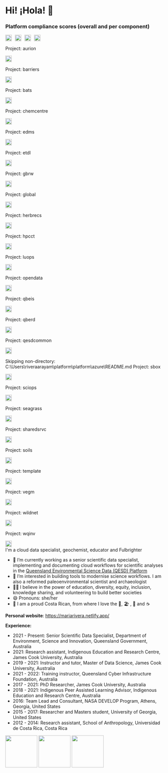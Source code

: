 # Hi! ¡Hola! 👋

### Platform compliance scores (overall and per component)
<div style="display: flex; align-items: center;">
  <img src="https://files.science-data.qld.gov.au/badges/platform-badge.svg" style="height: 20px; margin-right: 10px;">
  <img src="https://files.science-data.qld.gov.au/badges/ADF-badge.svg" style="height: 20px; margin-right: 10px;">
  <img src="https://files.science-data.qld.gov.au/badges/Databricks-badge.svg" style="height: 20px; margin-right: 10px;">
  <img src="https://files.science-data.qld.gov.au/badges/Synapse-badge.svg" style="height: 20px; margin-right: 10px;">
</div> 

Project: aurion
<div style="display: flex; align-items: center;">
  <img src="https://files.science-data.qld.gov.au/badges/aurion-badge.svg" alt="aurion Badge" style="height: 20px; margin-right: 10px;"> 
</div>

Project: barriers
<div style="display: flex; align-items: center;">
  <img src="https://files.science-data.qld.gov.au/badges/barriers-badge.svg" alt="barriers Badge" style="height: 20px; margin-right: 10px;">
</div>

Project: bats
<div style="display: flex; align-items: center;">
  <img src="https://files.science-data.qld.gov.au/badges/bats-badge.svg" alt="bats Badge" style="height: 20px; margin-right: 10px;">     
</div>

Project: chemcentre
<div style="display: flex; align-items: center;">
  <img src="https://files.science-data.qld.gov.au/badges/chemcentre-badge.svg" alt="chemcentre Badge" style="height: 20px; margin-right: 10px;">
</div>

Project: edms
<div style="display: flex; align-items: center;">
  <img src="https://files.science-data.qld.gov.au/badges/edms-badge.svg" alt="edms Badge" style="height: 20px; margin-right: 10px;">     
</div>

Project: etdl
<div style="display: flex; align-items: center;">
  <img src="https://files.science-data.qld.gov.au/badges/etdl-badge.svg" alt="etdl Badge" style="height: 20px; margin-right: 10px;">     
</div>

Project: gbrw
<div style="display: flex; align-items: center;">
  <img src="https://files.science-data.qld.gov.au/badges/gbrw-badge.svg" alt="gbrw Badge" style="height: 20px; margin-right: 10px;">     
</div>

Project: global
<div style="display: flex; align-items: center;">
  <img src="https://files.science-data.qld.gov.au/badges/global-badge.svg" alt="global Badge" style="height: 20px; margin-right: 10px;"> 
</div>

Project: herbrecs
<div style="display: flex; align-items: center;">
  <img src="https://files.science-data.qld.gov.au/badges/herbrecs-badge.svg" alt="herbrecs Badge" style="height: 20px; margin-right: 10px;">
</div>

Project: hpcct
<div style="display: flex; align-items: center;">
  <img src="https://files.science-data.qld.gov.au/badges/hpcct-badge.svg" alt="hpcct Badge" style="height: 20px; margin-right: 10px;">   
</div>

Project: luops
<div style="display: flex; align-items: center;">
  <img src="https://files.science-data.qld.gov.au/badges/luops-badge.svg" alt="luops Badge" style="height: 20px; margin-right: 10px;">   
</div>

Project: opendata
<div style="display: flex; align-items: center;">
  <img src="https://files.science-data.qld.gov.au/badges/opendata-badge.svg" alt="opendata Badge" style="height: 20px; margin-right: 10px;">
</div>

Project: qbeis
<div style="display: flex; align-items: center;">
  <img src="https://files.science-data.qld.gov.au/badges/qbeis-badge.svg" alt="qbeis Badge" style="height: 20px; margin-right: 10px;">   
</div>

Project: qberd
<div style="display: flex; align-items: center;">
  <img src="https://files.science-data.qld.gov.au/badges/qberd-badge.svg" alt="qberd Badge" style="height: 20px; margin-right: 10px;">   
</div>

Project: qesdcommon
<div style="display: flex; align-items: center;">
  <img src="https://files.science-data.qld.gov.au/badges/qesdcommon-badge.svg" alt="qesdcommon Badge" style="height: 20px; margin-right: 10px;">
</div>

Skipping non-directory: C:\Users\riveraarayam\platform\platform\azure\README.md
Project: sbox
<div style="display: flex; align-items: center;">
  <img src="https://files.science-data.qld.gov.au/badges/sbox-badge.svg" alt="sbox Badge" style="height: 20px; margin-right: 10px;">     
</div>

Project: sciops
<div style="display: flex; align-items: center;">
  <img src="https://files.science-data.qld.gov.au/badges/sciops-badge.svg" alt="sciops Badge" style="height: 20px; margin-right: 10px;"> 
</div>

Project: seagrass
<div style="display: flex; align-items: center;">
  <img src="https://files.science-data.qld.gov.au/badges/seagrass-badge.svg" alt="seagrass Badge" style="height: 20px; margin-right: 10px;">
</div>

Project: sharedsrvc
<div style="display: flex; align-items: center;">
  <img src="https://files.science-data.qld.gov.au/badges/sharedsrvc-badge.svg" alt="sharedsrvc Badge" style="height: 20px; margin-right: 10px;">
</div>

Project: soils
<div style="display: flex; align-items: center;">
  <img src="https://files.science-data.qld.gov.au/badges/soils-badge.svg" alt="soils Badge" style="height: 20px; margin-right: 10px;">   
</div>

Project: template
<div style="display: flex; align-items: center;">
  <img src="https://files.science-data.qld.gov.au/badges/template-badge.svg" alt="template Badge" style="height: 20px; margin-right: 10px;">
</div>

Project: vegm
<div style="display: flex; align-items: center;">
  <img src="https://files.science-data.qld.gov.au/badges/vegm-badge.svg" alt="vegm Badge" style="height: 20px; margin-right: 10px;">     
</div>

Project: wildnet
<div style="display: flex; align-items: center;">
  <img src="https://files.science-data.qld.gov.au/badges/wildnet-badge.svg" alt="wildnet Badge" style="height: 20px; margin-right: 10px;">
</div>

Project: wqinv
<div style="display: flex; align-items: center;">
  <img src="https://files.science-data.qld.gov.au/badges/wqinv-badge.svg" alt="wqinv Badge" style="height: 20px; margin-right: 10px;">   
</div>
I'm a cloud data specialist, geochemist, educator and Fulbrighter

- 🔭 I’m currently working as a senior scientific data specialist, implementing and documenting cloud workflows for scientific analyses in the [Queensland Environmental Science Data (QESD) Platform](https://github.com/qg-qesd/platform)
- 🌱 I’m interested in building tools to modernise science workflows. I am also a reformed paleoenvironmental scientist and archaeologist
- 👐🏼 I believe in the power of education, diversity, equity, inclusion, knowledge sharing, and volunteering to build better societies
- 😄 Pronouns: she/her
- 🏡 I am a proud Costa Rican, from where I love the 🌳, 🏖️ , 🌋 and ☕


**Personal website**: https://mariarivera.netlify.app/

**Experience:**

- 2021 - Present: Senior Scientific Data Specialist, Department of Environment, Science and Innovation, Queensland Government, Australia
- 2021: Research assistant, Indigenous Education and Research Centre, James Cook University, Australia
- 2019 - 2021: Instructor and tutor, Master of Data Science, James Cook University, Australia
- 2021 - 2022: Training instructor, Queensland Cyber Infrastructure Foundation, Australia
- 2017 - 2021: PhD Researcher, James Cook University, Australia
- 2018 - 2021: Indigenous Peer Assisted Learning Advisor, Indigenous Education and Research Centre, Australia
- 2016: Team Lead and Consultant, NASA DEVELOP Program, Athens, Georgia, United States
- 2015 - 2017: Researcher and Masters student, University of Georgia, United States
- 2012 - 2014: Research assistant, School of Anthropology, Universidad de Costa Rica, Costa Rica

<img src="https://files.science-data.qld.gov.au/badges/etdl-badge.svg" width="100">
<img src="https://files.science-data.qld.gov.au/badges/wildnet-badge.svg" width="100">
<img src="https://files.science-data.qld.gov.au/badges/soils-badge.svg" width="100">




